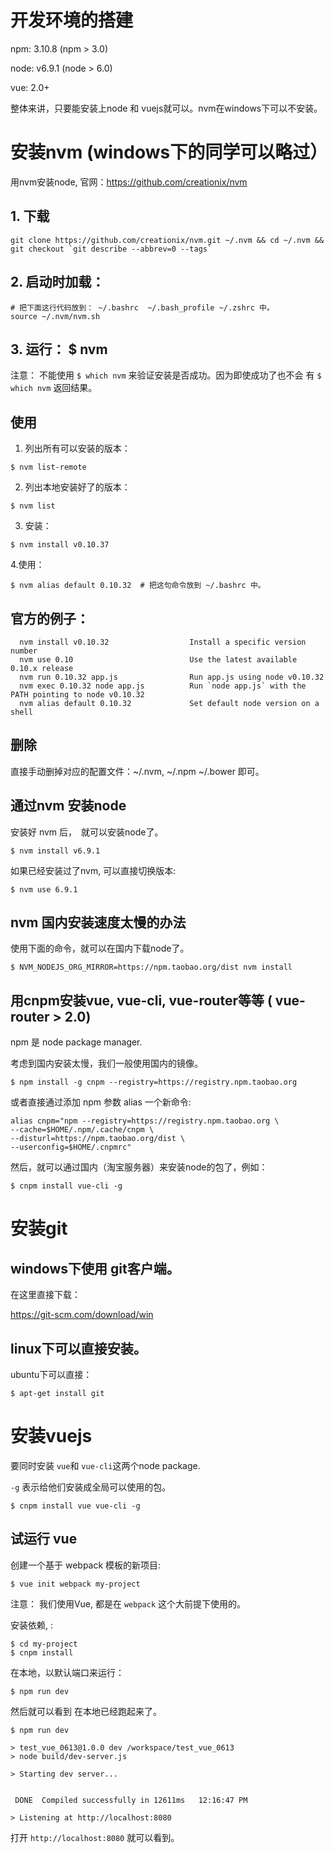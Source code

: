 # 开发环境的搭建

npm: 3.10.8 (npm > 3.0)

node: v6.9.1 (node > 6.0)

vue: 2.0+


整体来讲，只要能安装上node 和 vuejs就可以。nvm在windows下可以不安装。

# 安装nvm (windows下的同学可以略过）

用nvm安装node, 官网：https://github.com/creationix/nvm


## 1. 下载

```
git clone https://github.com/creationix/nvm.git ~/.nvm && cd ~/.nvm && git checkout `git describe --abbrev=0 --tags`
```

## 2. 启动时加载：

```
# 把下面这行代码放到： ~/.bashrc  ~/.bash_profile ~/.zshrc 中。
source ~/.nvm/nvm.sh
```

## 3. 运行： $ nvm

注意： 不能使用 `$ which nvm` 来验证安装是否成功。因为即使成功了也不会 有
`$ which nvm` 返回结果。

## 使用

1. 列出所有可以安装的版本：

```
$ nvm list-remote
```

2. 列出本地安装好了的版本：

```
$ nvm list
```

3. 安装：

```
$ nvm install v0.10.37
```

4.使用：

```
$ nvm alias default 0.10.32  # 把这句命令放到 ~/.bashrc 中。
```

## 官方的例子：

```
  nvm install v0.10.32                  Install a specific version number
  nvm use 0.10                          Use the latest available 0.10.x release
  nvm run 0.10.32 app.js                Run app.js using node v0.10.32
  nvm exec 0.10.32 node app.js          Run `node app.js` with the PATH pointing to node v0.10.32
  nvm alias default 0.10.32             Set default node version on a shell
```

## 删除

直接手动删掉对应的配置文件：~/.nvm,  ~/.npm ~/.bower 即可。

## 通过nvm 安装node
安装好 nvm 后，　就可以安装node了。

```
$ nvm install v6.9.1
```

如果已经安装过了nvm, 可以直接切换版本:

```
$ nvm use 6.9.1
```

## nvm 国内安装速度太慢的办法

使用下面的命令，就可以在国内下载node了。

```
$ NVM_NODEJS_ORG_MIRROR=https://npm.taobao.org/dist nvm install
```

## 用cnpm安装vue, vue-cli, vue-router等等 ( vue-router > 2.0)

npm 是 node package manager.

考虑到国内安装太慢，我们一般使用国内的镜像。

```
$ npm install -g cnpm --registry=https://registry.npm.taobao.org
```

或者直接通过添加 npm 参数 alias 一个新命令:

```
alias cnpm="npm --registry=https://registry.npm.taobao.org \
--cache=$HOME/.npm/.cache/cnpm \
--disturl=https://npm.taobao.org/dist \
--userconfig=$HOME/.cnpmrc"
```

然后，就可以通过国内（淘宝服务器）来安装node的包了，例如：

```
$ cnpm install vue-cli -g
```

# 安装git

## windows下使用 git客户端。　

在这里直接下载：

https://git-scm.com/download/win

## linux下可以直接安装。

ubuntu下可以直接：

```
$ apt-get install git
```

# 安装vuejs

要同时安装 `vue`和 `vue-cli`这两个node package.

`-g` 表示给他们安装成全局可以使用的包。

```
$ cnpm install vue vue-cli -g
```

## 试运行 vue

创建一个基于 webpack 模板的新项目:

```
$ vue init webpack my-project
```

注意： 我们使用Vue, 都是在 `webpack` 这个大前提下使用的。

安装依赖, :

```
$ cd my-project
$ cnpm install
```

在本地，以默认端口来运行：

```
$ npm run dev
```

然后就可以看到 在本地已经跑起来了。

```
$ npm run dev

> test_vue_0613@1.0.0 dev /workspace/test_vue_0613
> node build/dev-server.js

> Starting dev server...


 DONE  Compiled successfully in 12611ms   12:16:47 PM

> Listening at http://localhost:8080
```

打开 `http://localhost:8080` 就可以看到。
